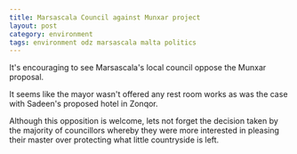 ```yaml
---
title: Marsascala Council against Munxar project
layout: post
category: environment
tags: environment odz marsascala malta politics
---
```


It's encouraging to see Marsascala's local council oppose the Munxar proposal.

It seems like the mayor wasn't offered any rest room works as was the case with Sadeen's proposed hotel in Zonqor.

Although this opposition is welcome, lets not forget the decision taken by the majority of councillors whereby they 
were more interested in pleasing their master over protecting what little countryside is left.
